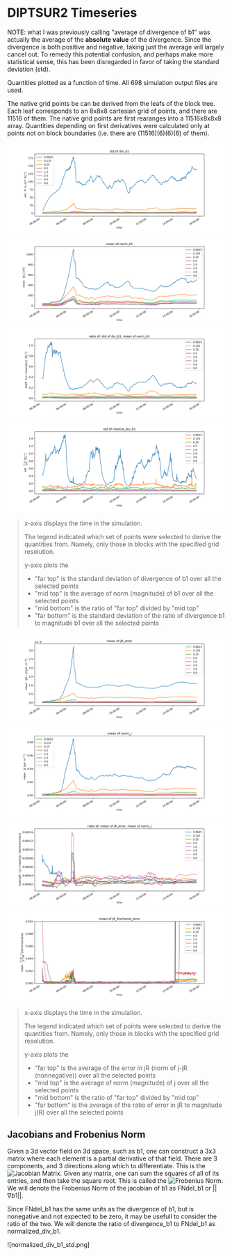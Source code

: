 # DIPTSUR2 Timeseries

NOTE: what I was previously calling "average of divergence of b1" was actually
the average of the **absolute value** of the divergence.
Since the divergence is both positive and negative,
taking just the average will largely cancel out.
To remedy this potential confusion, and perhaps make more statistical sense,
this has been disregarded in favor of taking the standard deviation (std).

Quantities plotted as a function of time. All 698 simulation output files are used.

The native grid points be can be derived from the leafs of the block tree. 
Each leaf corresponds to an 8x8x8 cartesian grid of points, and there are 11516 of them.
The native grid points are first rearanges into a 11516x8x8x8 array.
Quantities depending on first derivatives were calculated only at points not on block boundaries 
(i.e. there are (11516)(6)(6)(6) of them).

![](div_b1_std.png)
![](norm_b1_mean.png)
![](ratio_b1.png)
![](relative_div_b1_std.png)
> x-axis displays the time in the simulation.
>
> The legend indicated which set of points were selected to derive the quantities from.
> Namely, only those in blocks with the specified grid resolution.
>
> y-axis plots the 
> - "far top" is the standard deviation of divergence of b1 over all the selected points
> - "mid top" is the average of norm (magnitude) of b1 over all the selected points
> - "mid bottom" is the ratio of "far top" divided by "mid top"
> - "far bottom" is the standard deviation of the ratio of divergence b1 to magnitude b1 over all the selected points

![](jR_error_mean.png)
![](norm_j_mean.png)
![](ratio_jR.png)
![](jR_fractional_error_mean.png)
> x-axis displays the time in the simulation.
>
> The legend indicated which set of points were selected to derive the quantities from.
> Namely, only those in blocks with the specified grid resolution.
>
> y-axis plots the 
> - "far top" is the average of the error in jR (norm of j-jR (nonnegative)) over all the selected points
> - "mid top" is the average of norm (magnitude) of j over all the selected points
> - "mid bottom" is the ratio of "far top" divided by "mid top"
> - "far bottom" is the average of the ratio of error in jR to magnitude j(R) over all the selected points

## Jacobians and Frobenius Norm

Given a 3d vector field on 3d space, such as b1,
one can construct a 3x3 matrix where each element is a partial derivative of that field.
There are 3 components, and 3 directions along which to differentiate.
This is the ![Jacobian Matrix](https://en.wikipedia.org/wiki/Jacobian_matrix_and_determinant).
Given any matrix, one can sum the squares of all of its entries, and then take the square root.
This is called the ![Frobenius Norm](https://en.wikipedia.org/wiki/Matrix_norm#Frobenius_norm).
We will denote the Frobenius Norm of the jacobian of b1 as FNdel_b1 or $||\nabla b1||$.

Since FNdel_b1 has the same units as the divergence of b1,
but is nonegative and not expected to be zero,
it may be usefull to consider the ratio of the two. We will denote the ratio
of divergence_b1 to FNdel_b1 as normalized_div_b1.

![normalized_div_b1_std.png]
